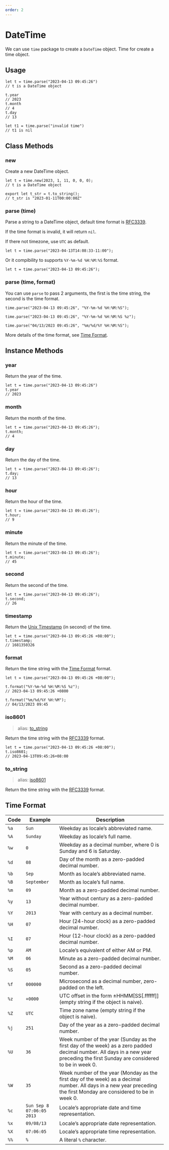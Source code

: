 ```yaml
---
order: 2
---
```


# DateTime

We can use `time` package to create a `DateTime` object.
Time for create a time object.

## Usage

```nvs
let t = time.parse("2023-04-13 09:45:26")
// t is a DateTime object

t.year
// 2023
t.month
// 4
t.day
// 13

let t1 = time.parse("invalid time")
// t1 is nil
```

## Class Methods

### new

Create a new DateTime object.

```nvs
let t = time.new(2023, 1, 11, 0, 0, 0);
// t is a DateTime object

export let t_str = t.to_string();
// t_str is "2023-01-11T00:00:00Z"
```

### parse (time)

Parse a string to a DateTime object, default time format is [RFC3339].

If the time format is invalid, it will return `nil`.

If there not timezone, use `UTC` as default.

```nvs
let t = time.parse("2023-04-13T14:08:33-11:00");

```

Or it compibility to supports `%Y-%m-%d %H:%M:%S` format.

```nvs
let t = time.parse("2023-04-13 09:45:26");

```

### parse (time, format)

You can use `parse` to pass 2 arguments, the first is the time string, the second is the time format.

```nvs
time.parse("2023-04-13 09:45:26", "%Y-%m-%d %H:%M:%S");

time.parse("2023-04-13 09:45:26", "%Y-%m-%d %H:%M:%S %z");

time.parse("04/13/2023 09:45:26", "%m/%d/%Y %H:%M:%S");
```

More details of the time format, see [Time Format].

## Instance Methods

### year

Return the year of the time.

```nvs
let t = time.parse("2023-04-13 09:45:26")
t.year
// 2023
```

### month

Return the month of the time.

```nvs
let t = time.parse("2023-04-13 09:45:26");
t.month;
// 4
```

### day

Return the day of the time.

```nvs
let t = time.parse("2023-04-13 09:45:26");
t.day;
// 13
```

### hour

Return the hour of the time.

```nvs
let t = time.parse("2023-04-13 09:45:26");
t.hour;
// 9
```

### minute

Return the minute of the time.

```nvs
let t = time.parse("2023-04-13 09:45:26");
t.minute;
// 45
```

### second

Return the second of the time.

```nvs
let t = time.parse("2023-04-13 09:45:26");
t.second;
// 26
```

### timestamp

Return the [Unix Timestamp] (in second) of the time.

```nvs
let t = time.parse("2023-04-13 09:45:26 +08:00");
t.timestamp;
// 1681350326
```

### format

Return the time string with the [Time Format] format.

```nvs
let t = time.parse("2023-04-13 09:45:26 +08:00");

t.format("%Y-%m-%d %H:%M:%S %z");
// 2023-04-13 09:45:26 +0800

t.format("%m/%d/%Y %H:%M");
// 04/13/2023 09:45
```

### iso8601

> alias: [to_string](#to_string)

Return the time string with the [RFC3339] format.

```nvs
let t = time.parse("2023-04-13 09:45:26 +08:00");
t.iso8601;
// 2023-04-13T09:45:26+08:00
```

### to_string

> alias: [iso8601](#iso8601)

Return the time string with the [RFC3339] format.

## Time Format

| Code | Example                   | Description                                                                                                                                                                      |
| ---- | ------------------------- | -------------------------------------------------------------------------------------------------------------------------------------------------------------------------------- |
| `%a` | `Sun`                     | Weekday as locale’s abbreviated name.                                                                                                                                            |
| `%A` | `Sunday`                  | Weekday as locale’s full name.                                                                                                                                                   |
| `%w` | `0`                       | Weekday as a decimal number, where 0 is Sunday and 6 is Saturday.                                                                                                                |
| `%d` | `08`                      | Day of the month as a zero-padded decimal number.                                                                                                                                |
| `%b` | `Sep`                     | Month as locale’s abbreviated name.                                                                                                                                              |
| `%B` | `September`               | Month as locale’s full name.                                                                                                                                                     |
| `%m` | `09`                      | Month as a zero-padded decimal number.                                                                                                                                           |
| `%y` | `13`                      | Year without century as a zero-padded decimal number.                                                                                                                            |
| `%Y` | `2013`                    | Year with century as a decimal number.                                                                                                                                           |
| `%H` | `07`                      | Hour (24-hour clock) as a zero-padded decimal number.                                                                                                                            |
| `%I` | `07`                      | Hour (12-hour clock) as a zero-padded decimal number.                                                                                                                            |
| `%p` | `AM`                      | Locale’s equivalent of either AM or PM.                                                                                                                                          |
| `%M` | `06`                      | Minute as a zero-padded decimal number.                                                                                                                                          |
| `%S` | `05`                      | Second as a zero-padded decimal number.                                                                                                                                          |
| `%f` | `000000`                  | Microsecond as a decimal number, zero-padded on the left.                                                                                                                        |
| `%z` | `+0000`                   | UTC offset in the form ±HHMM\[SS\[.ffffff\]\] (empty string if the object is naive).                                                                                             |
| `%Z` | `UTC`                     | Time zone name (empty string if the object is naive).                                                                                                                            |
| `%j` | `251`                     | Day of the year as a zero-padded decimal number.                                                                                                                                 |
| `%U` | `36`                      | Week number of the year (Sunday as the first day of the week) as a zero padded decimal number. All days in a new year preceding the first Sunday are considered to be in week 0. |
| `%W` | `35`                      | Week number of the year (Monday as the first day of the week) as a decimal number. All days in a new year preceding the first Monday are considered to be in week 0.             |
| `%c` | `Sun Sep 8 07:06:05 2013` | Locale’s appropriate date and time representation.                                                                                                                               |
| `%x` | `09/08/13`                | Locale’s appropriate date representation.                                                                                                                                        |
| `%X` | `07:06:05`                | Locale’s appropriate time representation.                                                                                                                                        |
| `%%` | `%`                       | A literal `%` character.                                                                                                                                                         |

[rfc3339]: https://tools.ietf.org/html/rfc3339
[time format]: #time-format
[unix timestamp]: https://en.wikipedia.org/wiki/Unix_time
